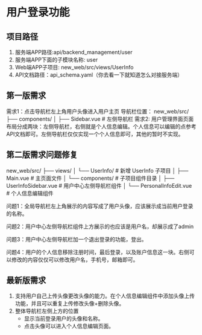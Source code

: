 # 用户登录功能

## 项目路径
1. 服务端APP路径:api/backend_management/user
2. 服务端APP下面的子模块名称: user
3. Web端APP子项目: new_web/src/views/UserInfo
4. API文档路径：api_schema.yaml（你去看一下就知道怎么对接服务端）

## 第一版需求
需求1：点击导航栏左上角用户头像进入用户主页
导航栏位置：
new_web/src/
├── components/
│   ├── Sidebar.vue          # 左侧导航栏
需求2: 用户管理界面页面布局分成两块：左侧导航栏，右侧就是个人信息编辑。个人信息可以编辑的点参考API文档即可。左侧导航栏仅仅实现一个个人信息即可，其他的暂时不实现。


## 第二版需求问题修复
new_web/src/
├── views/
│   └── UserInfo/                    # 新增 UserInfo 子项目
│       ├── Main.vue                 # 主页面文件
│       └── components/              # 子项目组件目录
│           ├── UserInfoSidebar.vue  # 用户中心左侧导航栏组件
│           └── PersonalInfoEdit.vue # 个人信息编辑组件

问题1：全局导航栏左上角展示的内容写成了用户头像，应该展示成当前用户登录的名称。

问题2：用户中心左侧导航栏组件上方展示的也应该是用户名，却展示成了admin

问题3：用户中心左侧导航栏加一个退出登录的功能，登出。

问题4：用户的个人信息移除注册时间，最后登录，以及账户信息这一块。右侧可以修改的内容仅仅可以修改用户名，手机号，邮箱即可。

## 最新版需求
1. 支持用户自己上传头像更改头像的能力。在个人信息编辑组件中添加头像上传功能，并且可以重复上传修改头像+删除头像。
2. 整体导航栏左侧上方的位置
   - 显示当前登录用户的头像和名称。
   - 点击头像可以进入个人信息编辑页面。